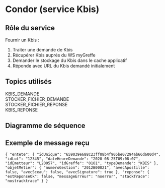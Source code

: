 # Condor (service Kbis)

## Rôle du service
Fournir un Kbis :
1) Traiter une demande de Kbis
2) Récupérer Kbis auprès du WS myGreffe
3) Demander le stockage du Kbis dans le cache applicatif
4) Réponde avec URL du Kbis demandé initialement

## Topics utilisés
KBIS_DEMANDE<br>
STOCKER_FICHIER_DEMANDE<br>
STOCKER_FICHIER_REPONSE<br>
KBIS_REPONSE<br>

## Diagramme de séquence

## Exemple de message reçu
``
{
  "entete": {
    "idUnique": "659039e688c23ff08b4f905be07294ab66d600d4",
    "idLot": "12345",
    "dateHeureDemande": "2020-08-25T09:08:07",
    "idEmetteur": "L20057",
    "idGreffe": "0101",
    "typeDemande": "KBIS"
  },
  "objetMetier": {
    "numeroGestion": "2012B00021",
    "avecApostille": false,
    "avecSceau": false,
    "avecSignature": true
  },
 "reponse": {
   "estReponseOk": false,
   "messageErreur": "noerror",
   "stackTrace": "nostracktrace"
 }
}
``